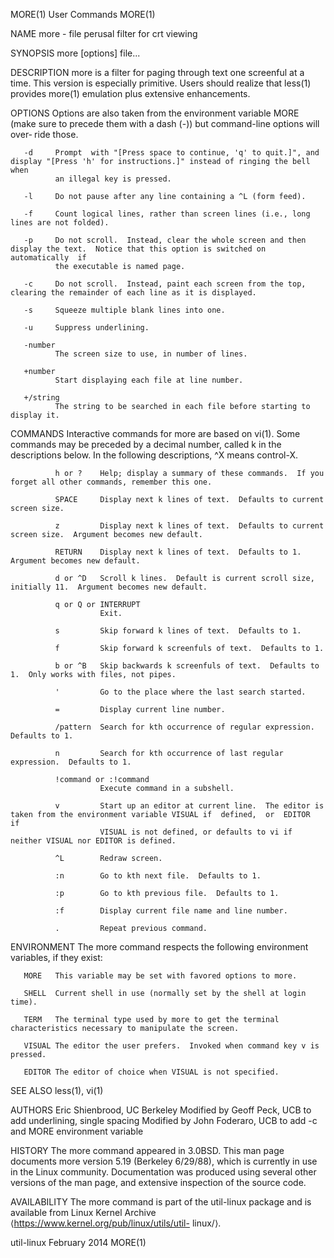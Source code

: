 MORE(1)                                                            User Commands                                                           MORE(1)

NAME
       more - file perusal filter for crt viewing

SYNOPSIS
       more [options] file...

DESCRIPTION
       more is a filter for paging through text one screenful at a time.  This version is especially primitive.  Users should realize that less(1)
       provides more(1) emulation plus extensive enhancements.

OPTIONS
       Options are also taken from the environment variable MORE (make sure to precede them with a dash (-)) but command-line options  will  over‐
       ride those.

       -d     Prompt  with "[Press space to continue, 'q' to quit.]", and display "[Press 'h' for instructions.]" instead of ringing the bell when
              an illegal key is pressed.

       -l     Do not pause after any line containing a ^L (form feed).

       -f     Count logical lines, rather than screen lines (i.e., long lines are not folded).

       -p     Do not scroll.  Instead, clear the whole screen and then display the text.  Notice that this option is switched on automatically  if
              the executable is named page.

       -c     Do not scroll.  Instead, paint each screen from the top, clearing the remainder of each line as it is displayed.

       -s     Squeeze multiple blank lines into one.

       -u     Suppress underlining.

       -number
              The screen size to use, in number of lines.

       +number
              Start displaying each file at line number.

       +/string
              The string to be searched in each file before starting to display it.

COMMANDS
       Interactive  commands  for more are based on vi(1).  Some commands may be preceded by a decimal number, called k in the descriptions below.
       In the following descriptions, ^X means control-X.

              h or ?    Help; display a summary of these commands.  If you forget all other commands, remember this one.

              SPACE     Display next k lines of text.  Defaults to current screen size.

              z         Display next k lines of text.  Defaults to current screen size.  Argument becomes new default.

              RETURN    Display next k lines of text.  Defaults to 1.  Argument becomes new default.

              d or ^D   Scroll k lines.  Default is current scroll size, initially 11.  Argument becomes new default.

              q or Q or INTERRUPT
                        Exit.

              s         Skip forward k lines of text.  Defaults to 1.

              f         Skip forward k screenfuls of text.  Defaults to 1.

              b or ^B   Skip backwards k screenfuls of text.  Defaults to 1.  Only works with files, not pipes.

              '         Go to the place where the last search started.

              =         Display current line number.

              /pattern  Search for kth occurrence of regular expression.  Defaults to 1.

              n         Search for kth occurrence of last regular expression.  Defaults to 1.

              !command or :!command
                        Execute command in a subshell.

              v         Start up an editor at current line.  The editor is taken from the environment variable VISUAL if  defined,  or  EDITOR  if
                        VISUAL is not defined, or defaults to vi if neither VISUAL nor EDITOR is defined.

              ^L        Redraw screen.

              :n        Go to kth next file.  Defaults to 1.

              :p        Go to kth previous file.  Defaults to 1.

              :f        Display current file name and line number.

              .         Repeat previous command.

ENVIRONMENT
       The more command respects the following environment variables, if they exist:

       MORE   This variable may be set with favored options to more.

       SHELL  Current shell in use (normally set by the shell at login time).

       TERM   The terminal type used by more to get the terminal characteristics necessary to manipulate the screen.

       VISUAL The editor the user prefers.  Invoked when command key v is pressed.

       EDITOR The editor of choice when VISUAL is not specified.

SEE ALSO
       less(1), vi(1)

AUTHORS
       Eric Shienbrood, UC Berkeley
       Modified by Geoff Peck, UCB to add underlining, single spacing
       Modified by John Foderaro, UCB to add -c and MORE environment variable

HISTORY
       The  more command appeared in 3.0BSD.  This man page documents more version 5.19 (Berkeley 6/29/88), which is currently in use in the Linux
       community.  Documentation was produced using several other versions of the man page, and extensive inspection of the source code.

AVAILABILITY
       The more command is part of the util-linux package and is available from Linux Kernel Archive ⟨https://www.kernel.org/pub/linux/utils/util-
       linux/⟩.

util-linux                                                         February 2014                                                           MORE(1)
